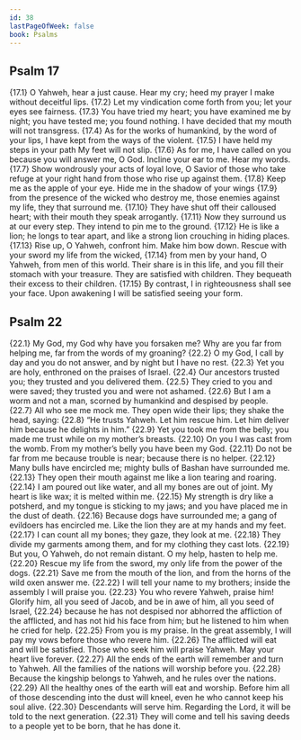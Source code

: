 ```yaml
---
id: 38
lastPageOfWeek: false
book: Psalms
---
```


## Psalm 17

{17.1} O Yahweh, hear a just cause.
Hear my cry; heed my prayer
I make without deceitful lips.
{17.2} Let my vindication come forth from you;
let your eyes see fairness.
{17.3} You have tried my heart;
you have examined me by night;
you have tested me; you found nothing.
I have decided that my mouth will not transgress.
{17.4} As for the works of humankind,
by the word of your lips,
I have kept from the ways of the violent.
{17.5} I have held my steps in your path
My feet will not slip.
{17.6} As for me, I have called on you
because you will answer me, O God.
Incline your ear to me.
Hear my words.
{17.7} Show wondrously your acts of loyal love,
O Savior of those who take refuge
at your right hand
from those who rise up against them.
{17.8} Keep me as the apple of your eye.
Hide me in the shadow of your wings
{17.9} from the presence of the wicked who destroy me,
those enemies against my life,
they that surround me.
{17.10} They have shut off their calloused heart;
with their mouth they speak arrogantly.
{17.11} Now they surround us at our every step.
They intend
to pin me to the ground.
{17.12} He is like a lion; he longs to tear apart,
and like a strong lion crouching in hiding places.
{17.13} Rise up, O Yahweh, confront him.
Make him bow down.
Rescue with your sword my life from the wicked,
{17.14} from men by your hand, O Yahweh, from men of this world.
Their share is in this life, and you fill their stomach with your treasure.
They are satisfied with children.
They bequeath their excess to their children.
{17.15} By contrast, I in righteousness shall see your face.
Upon awakening I will be satisfied seeing your form.

## Psalm 22

{22.1} My God, my God why have you forsaken me?
Why are you far from helping me, far from the words of my groaning?
{22.2} O my God, I call by day and you do not answer,
and by night but I have no rest.
{22.3} Yet you are holy,
enthroned on the praises of Israel.
{22.4} Our ancestors trusted you;
they trusted and you delivered them.
{22.5} They cried to you and were saved;
they trusted you and were not ashamed.
{22.6} But I am a worm and not a man,
scorned by humankind and despised by people.
{22.7} All who see me mock me.
They open wide their lips;
they shake the head, saying:
{22.8} “He trusts Yahweh. Let him rescue him.
Let him deliver him because he delights in him.”
{22.9} Yet you took me from the belly;
you made me trust while on my mother’s breasts.
{22.10} On you I was cast from the womb.
From my mother’s belly you have been my God.
{22.11} Do not be far from me
because trouble is near;
because there is no helper.
{22.12} Many bulls have encircled me;
mighty bulls of Bashan have surrounded me.
{22.13} They open their mouth against me
like a lion tearing and roaring.
{22.14} I am poured out like water,
and all my bones are out of joint.
My heart is like wax;
it is melted within me.
{22.15} My strength is dry like a potsherd,
and my tongue is sticking to my jaws;
and you have placed me in the dust of death.
{22.16} Because dogs have surrounded me;
a gang of evildoers has encircled me.
Like the lion they are at my hands and my feet.
{22.17} I can count all my bones;
they gaze, they look at me.
{22.18} They divide my garments among them,
and for my clothing they cast lots.
{22.19} But you, O Yahweh, do not remain distant.
O my help, hasten to help me.
{22.20} Rescue my life from the sword,
my only life from the power of the dogs.
{22.21} Save me from the mouth of the lion,
and from the horns of the wild oxen answer me.
{22.22} I will tell your name to my brothers;
inside the assembly I will praise you.
{22.23} You who revere Yahweh, praise him!
Glorify him, all you seed of Jacob,
and be in awe of him, all you seed of Israel,
{22.24} because he has not despised nor abhorred the affliction of the afflicted,
and has not hid his face from him;
but he listened to him when he cried for help.
{22.25} From you is my praise.
In the great assembly,
I will pay my vows before those who revere him.
{22.26} The afflicted will eat and will be satisfied.
Those who seek him will praise Yahweh.
May your heart live forever.
{22.27} All the ends of the earth
will remember and turn to Yahweh.
All the families of the nations
will worship before you.
{22.28} Because the kingship belongs to Yahweh,
and he rules over the nations.
{22.29} All the healthy ones of the earth will eat and worship.
Before him all of those descending into the dust will kneel,
even he who cannot keep his soul alive.
{22.30} Descendants will serve him.
Regarding the Lord, it will be told to the next generation.
{22.31} They will come and tell his saving deeds
to a people yet to be born, that he has done it.
